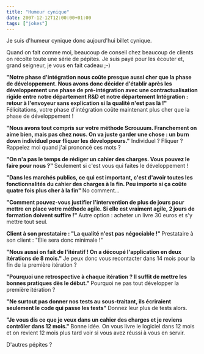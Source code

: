 ```yaml
---
title: "Humeur cynique"
date: 2007-12-12T12:00:00+01:00
tags: ["jokes"]
---
```


Je suis d'humeur cynique donc aujourd'hui billet cynique.

Quand on fait comme moi, beaucoup de conseil chez beaucoup de clients on récolte toute une série de pépites. Je suis payé pour les écouter et, grand seigneur, je vous en fait cadeau ;-)

<strong>"Notre phase d'intégration nous coûte presque aussi cher que la phase de développement. Nous avons donc décider d'établir après les développement une phase de pré-intégration avec une contractualisation rigide entre notre département R&D et notre département Intégration : retour à l'envoyeur sans explication si la qualité n'est pas là !"</strong>
Félicitations, votre phase d'intégration coûte maintenant plus cher que la phase de développement !

<strong>"Nous avons tout compris sur votre méthode Scrouuum. Franchement on aime bien, mais pas chez nous. On va juste garder une chose : un burn down individuel pour fliquer les développeurs."</strong>
Individuel ? Fliquer ? Rappelez moi quand j'ai prononcé ces mots ?

<strong>"On n'a pas le temps de rédiger un cahier des charges. Vous pouvez le faire pour nous ?"
</strong>Seulement si c'est vous qui faites le développement !

<strong>"Dans les marchés publics, ce qui est important, c'est d'avoir toutes les fonctionnalités du cahier des charges à la fin. Peu importe si ça coûte quatre fois plus cher à la fin"
</strong>No comment...

<strong>"Comment pouvez-vous justifier l'intervention de plus de jours pour mettre en place votre méthode agile. Si elle est vraiment agile, 2 jours de formation doivent suffire !"
</strong>Autre option : acheter un livre 30 euros et s'y mettre tout seul.

<strong>Client à son prestataire : "La qualité n'est pas négociable !"
</strong>Prestataire à son client : "Elle sera donc minimale !"

<strong>"Nous aussi on fait de l'itératif ! On a découpé l'application en deux itérations de 8 mois."
</strong>Je peux donc vous recontacter dans 14 mois pour la fin de la première itération ?

<strong>"Pourquoi une retrospective à chaque itération ? Il suffit de mettre les bonnes pratiques dès le début."
</strong>Pourquoi ne pas tout développer la première itération ?

<strong>"Ne surtout pas donner nos tests au sous-traitant, ils écriraient seulement le code qui passe les tests"
</strong>Donnez leur plus de tests alors.

<strong>"Je vous dis ce que je veux dans un cahier des charges et je reviens contrôler dans 12 mois."
</strong>Bonne idée. On vous livre le logiciel dans 12 mois et on revient 12 mois plus tard voir si vous avez réussi à vous en servir.

D'autres pépites ?
